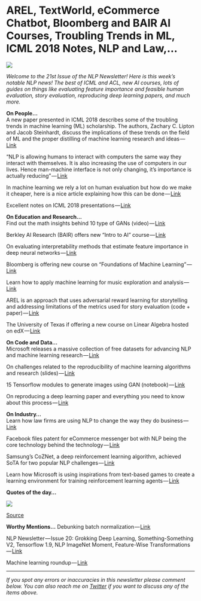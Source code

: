 # AREL, TextWorld, eCommerce Chatbot, Bloomberg and BAIR AI Courses, Troubling Trends in ML, ICML 2018 Notes, NLP and Law,…

![](https://cdn-images-1.medium.com/max/800/1*GbCFcjtJsMOIXNlVkLE54g.png)


*Welcome to the 21st Issue of the NLP Newsletter! Here is this week’s notable NLP news! The best of ICML and ACL, new AI courses, lots of guides on things like evaluating feature importance and feasible human evaluation, story evaluation, reproducing deep learning papers, and much more.*

**On People…**  
A new paper presented in ICML 2018 describes some of the troubling trends in machine learning (ML) scholarship. The authors, Zachary C. Lipton and Jacob Steinhardt, discuss the implications of these trends on the field of ML and the proper distilling of machine learning research and ideas — [Link](https://arxiv.org/abs/1807.03341)

“NLP is allowing humans to interact with computers the same way they interact with themselves. It is also increasing the use of computers in our lives. Hence man-machine interface is not only changing, it’s importance is actually reducing” — [Link](http://www.businessworld.in/article/Natural-Language-Processing-Can-Change-The-Man-machine-Interface/15-07-2018-154607/)

In machine learning we rely a lot on human evaluation but how do we make it cheaper, here is a nice article explaining how this can be done — [Link](http://arun.chagantys.org/technical/2018/07/10/on-human-evaluation.html)

Excellent notes on ICML 2018 presentations — [Link](https://david-abel.github.io/blog/posts/misc/icml_2018.pdf)

**On Education and Research…**  
Find out the math insights behind 10 type of GANs (video) — [Link](https://www.youtube.com/watch?v=r3L3JT_TLTM&feature=youtu.be)

Berkley AI Research (BAIR) offers new “Intro to AI” course — [Link](http://ai.berkeley.edu/home.html)

On evaluating interpretability methods that estimate feature importance in deep neural networks — [Link](https://arxiv.org/abs/1806.10758)

Bloomberg is offering new course on “Foundations of Machine Learning” — [Link](https://bloomberg.github.io/foml/#home)

Learn how to apply machine learning for music exploration and analysis — [Link](https://highnoongmt.wordpress.com/2018/07/15/slides-from-2018-icml-workshop-machine-learning-for-music/)

AREL is an approach that uses adversarial reward learning for storytelling and addressing limitations of the metrics used for story evaluation (code + paper) — [Link](https://github.com/littlekobe/AREL/)

The University of Texas if offering a new course on Linear Algebra hosted on edX — [Link](https://www.edx.org/course/linear-algebra-foundations-to-frontiers)

**On Code and Data…**  
Microsoft releases a massive collection of free datasets for advancing NLP and machine learning research — [Link](https://msropendata.com/)

On challenges related to the reproducibility of machine learning algorithms and research (slides) — [Link](https://www.slideshare.net/agramfort/icml-2018-reproducible-machine-learning-a-gramfort)

15 Tensorflow modules to generate images using GAN (notebook) — [Link](https://colab.research.google.com/github/google/compare_gan/blob/master/compare_gan/src/tfhub_models.ipynb?linkId=54248509)

On reproducing a deep learning paper and everything you need to know about this process — [Link](https://blog.piekniewski.info/2018/07/14/autopsy-dl-paper/)

**On Industry…**  
Learn how law firms are using NLP to change the way they do business — [Link](https://www.law.com/newyorklawjournal/2018/07/13/evolving-litigation-marketplace-is-increasingly-demanding-new-ways-of-doing-business/?slreturn=20180616100503)

Facebook files patent for eCommerce messenger bot with NLP being the core technology behind the technology — [Link](https://www.pymnts.com/facebook/2018/patent-ecommerce-messenger-chatbot-social-media-ai/)

Samsung’s CoZNet, a deep reinforcement learning algorithm, achieved SoTA for two popular NLP challenges — [Link](https://news.samsung.com/global/samsung-electronics-wins-at-two-top-global-ai-machine-reading-comprehension-challenges)

Learn how Microsoft is using inspirations from text-based games to create a learning environment for training reinforcement learning agents — [Link](https://www.microsoft.com/en-us/research/blog/textworld-a-learning-environment-for-training-reinforcement-learning-agents-inspired-by-text-based-games/)

**Quotes of the day…**  

![](https://cdn-images-1.medium.com/max/800/0*PiRtDQATaOMT1iqC.png)


[Source](https://twitter.com/tdietterich/status/1018460180118491136)

**Worthy Mentions…**
Debunking batch normalization — [Link](https://blog.paperspace.com/busting-the-myths-about-batch-normalization/)

NLP Newsletter — Issue 20: Grokking Deep Learning, Something-Something V2, Tensorflow 1.9, NLP ImageNet Moment, Feature-Wise Transformations — [Link](https://medium.com/dair-ai/grokking-deep-learning-something-something-v2-tensorflow-1-9-nlp-imagenet-moment-b7df379f5267)

Machine learning roundup — [Link](https://medium.com/@analytics/tensorflow-seedbank-facebook-ai-ml-avbytes-1a913888fe80)

----------

*If you spot any errors or inaccuracies in this newsletter please comment below. You can also reach me on* [*Twitter*](https://twitter.com/omarsar0) *if you want to discuss any of the items above.*

